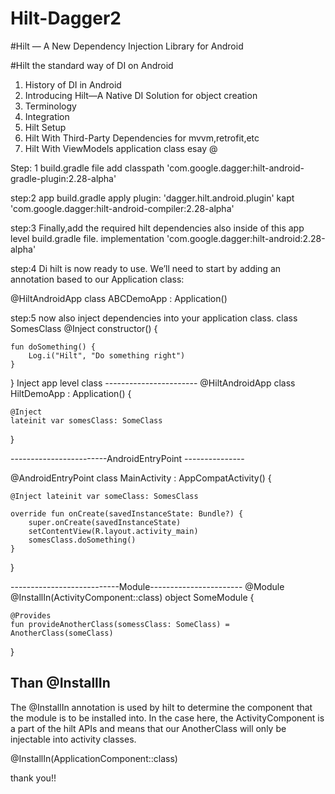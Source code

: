 # Hilt-Dagger2

#Hilt — A New Dependency Injection Library for Android

#Hilt the standard way of DI on Android

1. History of DI in Android
2. Introducing Hilt—A Native DI Solution for object creation
3. Terminology 
4. Integration
5. Hilt Setup
6. Hilt With Third-Party Dependencies for mvvm,retrofit,etc
7. Hilt With ViewModels application class esay @

Step: 1 
 build.gradle file  add
 classpath 'com.google.dagger:hilt-android-gradle-plugin:2.28-alpha'

step:2 
app build.gradle
apply plugin: 'dagger.hilt.android.plugin'
kapt 'com.google.dagger:hilt-android-compiler:2.28-alpha'


step:3
Finally,add the required hilt dependencies also inside of this app level build.gradle file.
implementation 'com.google.dagger:hilt-android:2.28-alpha'


step:4 
 Di hilt is now ready to use. We’ll need to start by adding an annotation based to our Application class:
 
 @HiltAndroidApp
 class ABCDemoApp : Application()
 
step:5
now also inject dependencies into your application class.
class SomesClass @Inject constructor() {

    fun doSomething() {
        Log.i("Hilt", "Do something right")
    }
}
Inject  app level class -----------------------
@HiltAndroidApp
class HiltDemoApp : Application() {

    @Inject
    lateinit var somesClass: SomeClass

}

------------------------AndroidEntryPoint ---------------

@AndroidEntryPoint
class MainActivity : AppCompatActivity() {

    @Inject lateinit var someClass: SomesClass

    override fun onCreate(savedInstanceState: Bundle?) {
        super.onCreate(savedInstanceState)
        setContentView(R.layout.activity_main)
        somesClass.doSomething()
    }
}

---------------------------Module-----------------------
@Module
@InstallIn(ActivityComponent::class)
object SomeModule {

    @Provides
    fun provideAnotherClass(somessClass: SomeClass) = AnotherClass(someClass)
}

Than @InstallIn
------------------------------------------
The @InstallIn annotation is used by hilt to determine the component that the module is to be installed into. 
In the case here, the ActivityComponent is a part of the hilt APIs and means that our AnotherClass will only be injectable into activity classes.

@InstallIn(ApplicationComponent::class)



thank you!!
 
